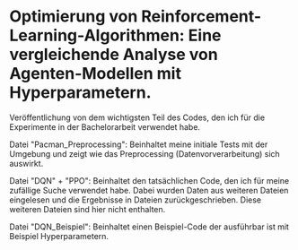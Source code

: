 # Optimierung von Reinforcement-Learning-Algorithmen: Eine vergleichende Analyse von Agenten-Modellen mit Hyperparametern.

Veröffentlichung von dem wichtigsten Teil des Codes, den ich für die Experimente in der Bachelorarbeit verwendet habe.

Datei "Pacman_Preprocessing":
   Beinhaltet meine initiale Tests mit der Umgebung und zeigt wie das Preprocessing (Datenvorverarbeitung) sich auswirkt.

Datei "DQN" + "PPO":
   Beinhaltet den tatsächlichen Code, den ich für meine zufällige Suche verwendet habe. Dabei wurden Daten aus weiteren Dateien eingelesen und die Ergebnisse in Dateien zurückgeschrieben.
   Diese weiteren Dateien sind hier nicht enthalten.

Datei "DQN_Beispiel":
   Beinhaltet einen Beispiel-Code der ausführbar ist mit Beispiel Hyperparametern.

